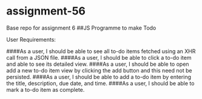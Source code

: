 # assignment-56
Base repo for assignment 6
##JS Programme to make Todo

User Requirements:

####As a user, I should be able to see all to-do items fetched using an XHR call from a JSON file.
####As a user, I should be able to click a to-do item and able to see its detailed view.
####As a user, I should be able to open add a new to-do item view by clicking the add button and this need not be persisted.
####As a user, I should be able to add a to-do item by entering the title, description, due date, and time.
####As a user, I should be able to mark a to-do item as complete.

